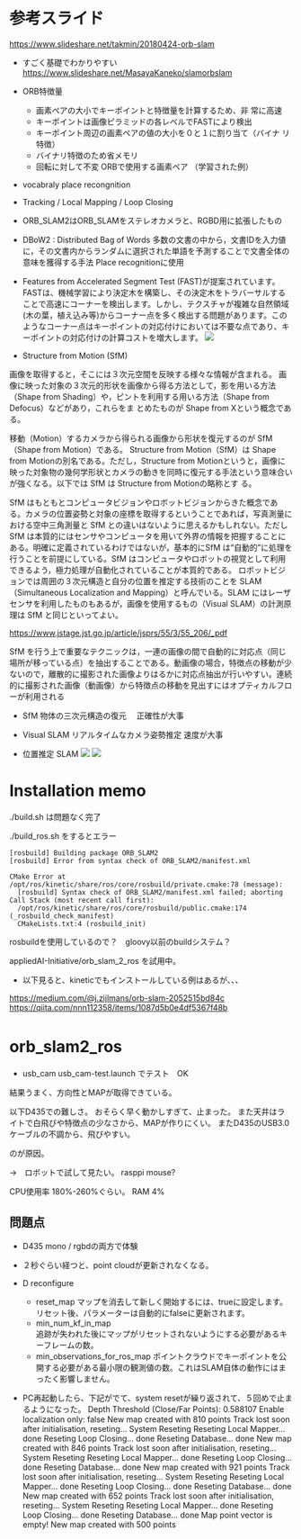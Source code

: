 # 参考スライド

https://www.slideshare.net/takmin/20180424-orb-slam

* すごく基礎でわかりやすい
https://www.slideshare.net/MasayaKaneko/slamorbslam

* ORB特徴量
  * 画素ペアの大小でキーポイントと特徴量を計算するため、非 常に高速
  * キーポイントは画像ピラミッドの各レベルでFASTにより検出 
  * キーポイント周辺の画素ペアの値の大小を０と１に割り当て（バイナ リ特徴）
  * バイナリ特徴のため省メモリ 
  * 回転に対して不変 ORBで使用する画素ペア （学習された例）

* vocabraly
 place recongnition

* Tracking / Local Mapping / Loop Closing

* ORB_SLAM2はORB_SLAMをステレオカメラと、RGBD用に拡張したもの

* DBoW2 : Distributed Bag of Words
多数の文書の中から，文書IDを入力値に，その文書内からランダムに選択された単語を予測することで文書全体の意味を獲得する手法
Place recognitionに使用

* Features from Accelerated Segment Test (FAST)が提案されています。FASTは、機械学習により決定木を構築し、その決定木をトラバーサルすることで高速にコーナーを検出します。しかし、テクスチャが複雑な自然領域(木の葉，植え込み等)からコーナー点を多く検出する問題があります。このようなコーナー点はキーポイントの対応付けにおいては不要な点であり、キーポイントの対応付けの計算コストを増大します。
![](./pics/keypoint_web1.png)

* Structure from Motion (SfM)

画像を取得すると，そこには３次元空間を反映する様々な情報が含まれる。
画像に映った対象の３次元的形状を画像から得る方法として，影を用いる方法（Shape from Shading）や，ピントを利用する用いる方法（Shape from Defocus）などがあり，これらをま
とめたものが Shape from Xという概念である。

移動（Motion）するカメラから得られる画像から形状を復元するのが SfM（Shape from Motion）である。
Structure from Motion（SfM）は Shape from Motionの別名である。ただし，Structure from Motionというと，画像に映った対象物の幾何学形状とカメラの動きを同時に復元する手法という意味合いが強くなる。以下では SfM は Structure from Motionの略称とす
る。

SfM はもともとコンピュータビジョンやロボットビジョンからきた概念である。カメラの位置姿勢と対象の座標を取得するということであれば，写真測量における空中三角測量と SfM との違いはないように思えるかもしれない。ただし SfM は本質的にはセンサやコンピュータを用いて外界の情報を把握することにある。明確に定義されているわけではないが，基本的にSfM は“自動的”に処理を行うことを前提にしている。SfM はコンピュータやロボットの視覚として利用できるよう，極力処理が自動化されていることが本質的である。
ロボットビジョンでは周囲の３次元構造と自分の位置を推定する技術のことを SLAM（Simultaneous Localization and Mapping）と呼んでいる。SLAM にはレーザセンサを利用したものもあるが，画像を使用するもの（Visual SLAM）の計測原理は SfM と同じといってよい。

https://www.jstage.jst.go.jp/article/jsprs/55/3/55_206/_pdf

SfM を行う上で重要なテクニックは，一連の画像の間で自動的に対応点（同じ場所が移っている点）を抽出することである。動画像の場合，特徴点の移動が少ないので，離散的に撮影された画像よりはるかに対応点抽出が行いやすい。連続的に撮影された画像（動画像）から特徴点の移動を見出すにはオプティカルフローが利用される

* SfM 物体の三次元構造の復元
　正確性が大事

* Visual SLAM リアルタイムなカメラ姿勢推定
 速度が大事

* 位置推定 SLAM
![](./pics/SLAM1.png)
![](./pics/SLAM2.png)


# Installation memo

./build.sh
は問題なく完了


./build_ros.sh
をするとエラー

```
[rosbuild] Building package ORB_SLAM2
[rosbuild] Error from syntax check of ORB_SLAM2/manifest.xml

CMake Error at /opt/ros/kinetic/share/ros/core/rosbuild/private.cmake:78 (message):
  [rosbuild] Syntax check of ORB_SLAM2/manifest.xml failed; aborting
Call Stack (most recent call first):
  /opt/ros/kinetic/share/ros/core/rosbuild/public.cmake:174 (_rosbuild_check_manifest)
  CMakeLists.txt:4 (rosbuild_init)
```
rosbuildを使用しているので？　gloovy以前のbuildシステム？

appliedAI-Initiative/orb_slam_2_ros
を試用中。

* 以下見ると、kineticでもインストールしている例はあるが、、、

https://medium.com/@j.zijlmans/orb-slam-2052515bd84c
https://qiita.com/nnn112358/items/1087d5b0e4df5367f48b


# orb_slam2_ros　

* usb_cam usb_cam-test.launch
でテスト　OK

結果うまく、方向性とMAPが取得できている。

以下D435での難しさ。
おそらく早く動かしすぎて、止まった。
また天井はライトで白飛びや特徴点の少なさから、MAPが作りにくい。
またD435のUSB3.0ケーブルの不調から、飛びやすい。

のが原因。

→　ロボットで試して見たい。
 rasppi mouse?

CPU使用率 180%-260%ぐらい。
RAM 4%


## 問題点

* D435 mono / rgbdの両方で体験

* ２秒ぐらい経つと、point cloudが更新されなくなる。

* D reconfigure
  * reset_map
    マップを消去して新しく開始するには、trueに設定します。リセット後、パラメーターは自動的にfalseに更新されます。
  * min_num_kf_in_map  
    追跡が失われた後にマップがリセットされないようにする必要があるキーフレームの数。
  * min_observations_for_ros_map
    ポイントクラウドでキーポイントを公開する必要がある最小限の観測値の数。これはSLAM自体の動作にはまったく影響しません。

* PC再起動したら、下記がでて、system resetが繰り返されて、５回めで止まるようになった。
Depth Threshold (Close/Far Points): 0.588107
Enable localization only: false
New map created with 810 points
Track lost soon after initialisation, reseting...
System Reseting
Reseting Local Mapper... done
Reseting Loop Closing... done
Reseting Database... done
New map created with 846 points
Track lost soon after initialisation, reseting...
System Reseting
Reseting Local Mapper... done
Reseting Loop Closing... done
Reseting Database... done
New map created with 921 points
Track lost soon after initialisation, reseting...
System Reseting
Reseting Local Mapper... done
Reseting Loop Closing... done
Reseting Database... done
New map created with 652 points
Track lost soon after initialisation, reseting...
System Reseting
Reseting Local Mapper... done
Reseting Loop Closing... done
Reseting Database... done
Map point vector is empty!
New map created with 500 points
